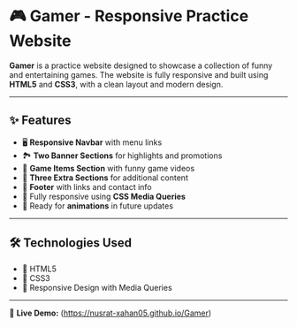 # 🎮 Gamer - Responsive Practice Website

**Gamer** is a practice website designed to showcase a collection of funny and entertaining games. The website is fully responsive and built using **HTML5** and **CSS3**, with a clean layout and modern design.

---

## ✨ Features

- 🖥 **Responsive Navbar** with menu links  
- 🏞 **Two Banner Sections** for highlights and promotions  
- 🎥 **Game Items Section** with funny game videos  
- 📄 **Three Extra Sections** for additional content  
- 🔗 **Footer** with links and contact info  
- 📱 Fully responsive using **CSS Media Queries**  
- 💫 Ready for **animations** in future updates  

---

## 🛠 Technologies Used

- 📝 HTML5  
- 🎨 CSS3  
- 📱 Responsive Design with Media Queries  

---

🔗 **Live Demo:** (https://nusrat-xahan05.github.io/Gamer)  
